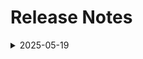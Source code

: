 # Release Notes

<details>
   <summary>2025-05-19</summary>

## Infrastructure Changes

NA

## Content Changes

- **Change**:
    1. Updated lab guide with proper instructions.
    2. Added Notes wherever users need to wait for the respective step to be completed.

## Screenshot Updates

- **Change**: 

    1. Screenshots have been updated as per new UI changes and updated instructions.
    2. Getting started page has been updated as per the new UI changes in the CloudLabs.

## Testing Notes

- **Testing Date**: 2025-05-19
- **Tester**: [Sachin M]
- **Resolved Issues**: NA


---
</details>